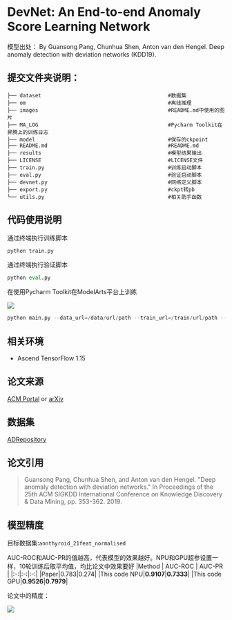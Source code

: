 # DevNet: An End-to-end Anomaly Score Learning Network
模型出处：
By Guansong Pang, Chunhua Shen, Anton van den Hengel. Deep anomaly detection with deviation networks (KDD19).

## 提交文件夹说明：
```shell
├── dataset                                         #数据集
├── om                                              #离线推理
├── images                                          #README.md中使用的图片
├── MA_LOG                                          #Pycharm Toolkit在昇腾上的训练日志
├── model                                           #保存的ckpoint
├── README.md                                       #README.md
├── results                                         #模型结果输出
├── LICENSE                                         #LICENSE文件
├── train.py                                        #训练启动脚本
├── eval.py                                         #验证启动脚本
├── devnet.py                                       #网络定义脚本
├── export.py                                       #ckpt转pb
└── utils.py                                        #相关助手函数

```
## 代码使用说明
通过终端执行训练脚本
```python
python train.py 
```
通过终端执行验证脚本
```python
python eval.py
```

在使用Pycharm Toolkit在ModelArts平台上训练

![](./images/pycharm-toolkit.jpg)
```python
python main.py --data_url=/data/url/path --train_url=/train/url/path --network_depth=2 --runs=10 --known_outliers=30 --cont_rate=0.02 --data_format=0 --output=./results.csv --dataset=`annthyroid_21feat_normalised`
```

## 相关环境
* Ascend TensorFlow 1.15


## 论文来源
[ACM Portal](https://dl.acm.org/citation.cfm?id=3330871) or [arXiv](https://arxiv.org/abs/1911.08623)

## 数据集
[ADRepository](https://github.com/GuansongPang/anomaly-detection-datasets) 

## 论文引用
>Guansong Pang, Chunhua Shen, and Anton van den Hengel. "Deep anomaly detection with deviation networks." In Proceedings of the 25th ACM SIGKDD International Conference on Knowledge Discovery & Data Mining, pp. 353-362. 2019.

## 模型精度
目标数据集:`annthyroid_21feat_normalised`

AUC-ROC和AUC-PR的值越高，代表模型的效果越好。NPU和GPU超参设置一样，10轮训练后取平均值，均比论文中效果要好
|Method |  AUC-ROC | AUC-PR |
|:-:|:-:|:-:|
|Paper|0.783|0.274|
|This code NPU|**0.9107**|**0.7333**|
|This code GPU|**0.9526**|**0.7979**|

论文中的精度：

![](./images/performance.jpg)
